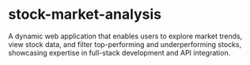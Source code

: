 # stock-market-analysis
A dynamic web application that enables users to explore market trends, view stock data, and filter top-performing and underperforming stocks, showcasing expertise in full-stack development and API integration.
